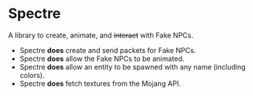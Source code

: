 # Spectre
A library to create, animate, and ~~interact~~ with Fake NPCs.

* Spectre **does** create and send packets for Fake NPCs.
* Spectre **does** allow the Fake NPCs to be animated.
* Spectre **does** allow an entity to be spawned with any name (including colors).
* Spectre **does** fetch textures from the Mojang API.
